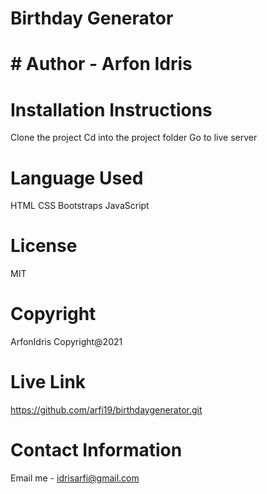 # Birthday Generator
# #  Author - Arfon Idris
# Installation Instructions
  Clone the project
  Cd into the project folder
  Go to live server
# Language Used
  HTML
  CSS
  Bootstraps
  JavaScript
# License
  MIT
# Copyright
  ArfonIdris Copyright@2021
# Live Link
  https://github.com/arfi19/birthdaygenerator.git
# Contact Information
  Email me - idrisarfi@gmail.com
